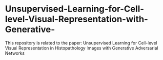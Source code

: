 # Unsupervised-Learning-for-Cell-level-Visual-Representation-with-Generative-
This repository is related to the paper: Unsupervised Learning for Cell-level Visual Representation in Histopathology Images with Generative Adversarial Networks
